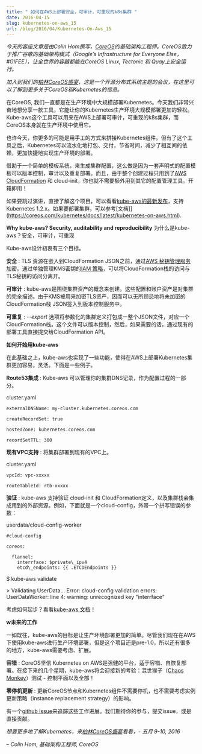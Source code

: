 ```yaml
---
title: " 如何在AWS上部署安全，可审计，可重现的k8s集群 "
date: 2016-04-15
slug: kubernetes-on-aws_15
url: /blog/2016/04/Kubernetes-On-Aws_15
---
```


_今天的客座文章是由Colin Hom撰写，[CoreOS](https://coreos.com/)的基础架构工程师。CoreOS致力于推广谷歌的基础架构模式（Google’s Infrastructure for Everyone Else， #GIFEE），让全世界的容器都能在CoreOS Linux, Tectonic 和 Quay上安全运行。_

_加入到我们的[柏林CoreOS盛宴](https://coreos.com/fest/)，这是一个开源分布式系统主题的会议，在这里可以了解到更多关于CoreOS和Kubernetes的信息。_

在CoreOS, 我们一直都是在生产环境中大规模部署Kubernetes。今天我们非常兴奋地想分享一款工具，它能让你的Kubernetes生产环境大规模部署更加的轻松。Kube-aws这个工具可以用来在AWS上部署可审计，可重现的k8s集群，而CoreOS本身就在生产环境中使用它。

也许今天，你更多的可能是用手工的方式来拼接Kubernetes组件。但有了这个工具之后，Kubernetes可以流水化地打包、交付，节省时间，减少了相互间的依赖，更加快捷地实现生产环境的部署。

借助于一个简单的模板系统，来生成集群配置，这么做是因为一套声明式的配置模板可以版本控制，审计以及重复部署。而且，由于整个创建过程只用到了[AWS CloudFormation](https://aws.amazon.com/cloudformation/) 和 cloud-init，你也就不需要额外用到其它的配置管理工具。开箱即用！

如果要跳过演讲，直接了解这个项目，可以看看[kube-aws的最新发布](https://github.com/coreos/coreos-kubernetes/releases)，支持Kubernetes 1.2.x。如果要部署集群，可以参考[文档]](https://coreos.com/kubernetes/docs/latest/kubernetes-on-aws.html).

**Why kube-aws? Security, auditability and reproducibility**
为什么是kube-aws？安全，可审计，可重现

Kube-aws设计初衷有三个目标。

**安全** : TLS 资源在嵌入到CloudFormation JSON之前，通过[AWS 秘钥管理服务](https://aws.amazon.com/kms/)加密。通过单独管理KMS密钥的[IAM 策略](http://docs.aws.amazon.com/IAM/latest/UserGuide/access_policies.html)，可以将CloudFormation栈的访问与TLS秘钥的访问分离开。

**可审计** : kube-aws是围绕集群资产的概念来创建。这些配置和账户资产是对集群的完全描述。由于KMS被用来加密TLS资产，因而可以无所顾忌地将未加密的CloudFormation栈 JSON签入到版本控制服务中。

**可重复** : _--export_ 选项将参数化的集群定义打包成一整个JSON文件，对应一个CloudFormation栈。这个文件可以版本控制，然后，如果需要的话，通过现有的部署工具直接提交给CloudFormation API。

**如何开始用kube-aws**

在此基础之上，kube-aws也实现了一些功能，使得在AWS上部署Kubernetes集群更加容易，灵活。下面是一些例子。

**Route53集成** : Kube-aws 可以管理你的集群DNS记录，作为配置过程的一部分。

cluster.yaml
```
externalDNSName: my-cluster.kubernetes.coreos.com

createRecordSet: true

hostedZone: kubernetes.coreos.com

recordSetTTL: 300
```

**现有VPC支持** : 将集群部署到现有的VPC上。

cluster.yaml
```
vpcId: vpc-xxxxx

routeTableId: rtb-xxxxx
```

**验证** : kube-aws 支持验证 cloud-init 和 CloudFormation定义，以及集群栈会集成用到的外部资源。例如，下面就是一个cloud-config，外带一个拼写错误的参数：

userdata/cloud-config-worker

```
#cloud-config

coreos:

  flannel:
    interrface: $private\_ipv4
    etcd\_endpoints: {{ .ETCDEndpoints }}
 ```

 $ kube-aws validate


 \> Validating UserData...
     Error: cloud-config validation errors:
     UserDataWorker: line 4: warning: unrecognized key "interrface"

考虑如何起步？看看[kube-aws 文档](https://coreos.com/kubernetes/docs/latest/kubernetes-on-aws.html)！

**w未来的工作**

一如既往，kube-aws的目标是让生产环境部署更加的简单。尽管我们现在在AWS下使用kube-aws进行生产环境部署，但是这个项目还是pre-1.0，所以还有很多的地方，kube-aws需要考虑、扩展。

**容错** : CoreOS坚信 Kubernetes on AWS是强健的平台，适于容错、自恢复部署。在接下来的几个星期，kube-aws将会迎接新的考验：混世猴子（[Chaos Monkey](https://github.com/Netflix/SimianArmy/wiki/Chaos-Monkey)）测试 - 控制平面以及全部！

**零停机更新** : 更新CoreOS节点和Kubernetes组件不需要停机，也不需要考虑实例更新策略（instance replacement strategy）的影响。

有一个[github issue](https://github.com/coreos/coreos-kubernetes/issues/340)来追踪这些工作进展。我们期待你的参与，提交issue，或是直接贡献。

_想要更多地了解Kubernetes，来[柏林CoreOS盛宴](https://coreos.com/fest/)看看，- 五月 9-10, 2016_

_– Colin Hom, 基础架构工程师, CoreOS_
